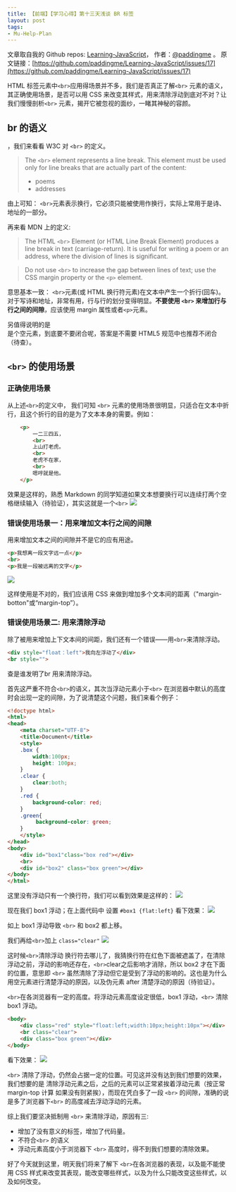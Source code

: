 ```yaml
---
title: 【前端】【学习心得】第十三天浅谈 BR 标签
layout: post
tags:
- Mu-Help-Plan
---
```



 文章取自我的 Github  repos: [Learning-JavaScript](https://github.com/paddingme/Learning-JavaScript)， 作者：[@paddingme](http://padding.me/about.html) 。
  原文链接：[https://github.com/paddingme/Learning-JavaScript/issues/17](https://github.com/paddingme/Learning-JavaScript/issues/17)

HTML 标签元素中`<br>`应用得场景并不多，我们是否真正了解`<br>` 元素的语义，其正确使用场景，是否可以用 CSS 来改变其样式，用来清除浮动到底对不对？让我们慢慢剖析`<br>` 元素，揭开它被忽视的面纱，一睹其神秘的容颜。

## br 的语义
，我们来看看 W3C 对 `<br>` 的定义。
>The `<br>` element represents a line break.
>This element must be used only for line breaks that are actually part of the 
> content:
>  + poems
>  + addresses

由上可知： `<br>`元素表示换行，它必须只能被使用作换行，实际上常用于是诗、地址的一部分。

再来看 MDN 上的定义:
>The HTML `<br>` Element (or HTML Line Break Element) produces a line break in text (carriage-return). It is useful for writing a poem or an address, where the division of lines is significant.

>Do not use `<br>` to increase the gap between lines of text; use the CSS margin property or the `<p>` element.

意思基本一致：  `<br>`元素(或 HTML 换行符元素)在文本中产生一个折行(回车)。对于写诗和地址，非常有用，行与行的划分变得明显。**不要使用 `<br>` 来增加行与行之间的间隙**，应该使用 margin 属性或者`<p>`元素。

另值得说明的是 <br> 是个空元素，到底要不要闭合呢，答案是不需要 HTML5 规范中也推荐不闭合（待查）。

## `<br>` 的使用场景

### 正确使用场景
从上述`<br>`的定义中， 我们可知 `<br>` 元素的使用场景很明显，只适合在文本中折行，且这个折行的目的是为了文本本身的需要。例如：
```html
    <p>
        一二三四五，
        <br>
        上山打老虎。
        <br>
        老虎不在家，
        <br>
        嗯哼就是他。
    </p>
```

效果是这样的，熟悉 Markdown 的同学知道如果文本想要换行可以连续打两个空格继续输入（待验证），其实这就是一个`<br>`
![ ](http://paddingme.qiniudn.com/21.PNG)

### 错误使用场景一：用来增加文本行之间的间隙
用来增加文本之间的间隙并不是它的应有用途。
```html
<p>我想离一段文字远一点</p>
<br>
<p>我是一段被远离的文字</p>
```
![](http://paddingme.qiniudn.com/22.PNG)

这样使用是不对的，我们应该用 CSS 来做到增加多个文本间的距离（"margin-botton"或“margin-top”）。

### 错误使用场景二: 用来清除浮动
除了被用来增加上下文本间的间距，我们还有一个错误——用`<br>`来清除浮动。
```html
<div style="float：left">我向左浮动了</div>
<br style="">
```

查是谁发明了br 用来清除浮动。

首先这严重不符合`<br>`的语义，其次当浮动元素小于`<br>` 在浏览器中默认的高度时会出现一定的间隙，为了说清楚这个问题，我们来看个例子：

```html
<!doctype html>
<html>
<head>
    <meta charset="UTF-8">
    <title>Document</title>
    <style>
    .box {
        width:100px;
        height: 100px;
    }
    .clear {
        clear:both;
    }
    .red {
        background-color: red;
    }
    .green{
         background-color: green;
    }
    </style>
</head>
<body>
    <div id="box1"class="box red"></div>
    <br>
    <div id="box2" class="box green"></div>
</body>
</html>
```

这里没有浮动只有一个换行符，我们可以看到效果是这样的：
![](http://paddingme.qiniudn.com/hh.PNG)


现在我们 box1 浮动；在上面代码中 设置 `#box1 {flat:left}` 看下效果：
![](http://paddingme.qiniudn.com/bb.PNG)


如上 box1 浮动导致 `<br>` 和 box2 都上移。

我们再给`<br>`加上 `class="clear"`
![](http://paddingme.qiniudn.com/xx.PNG)


这时候`<br>`清除浮动 换行符去哪儿了，我猜换行符在红色下面被遮盖了，在清除浮动之前，浮动的影响还存在，`<br>`clear之后影响才消除，所以 box2 才在下面的位置，意思即 `<br>` 虽然清除了浮动但它是受到了浮动的影响的。这也是为什么用空元素进行清楚浮动的原因，以及伪元素 after 清楚浮动的原因（待验证）。

`<br>`在各浏览器有一定的高度。将浮动元素高度设定很低，box1 浮动，`<br>` 清除 box1 浮动。

```html
<body>
    <div class="red" style="float:left;width:10px;height:10px"></div>
    <br class="clear">
    <div class="box green"></div>
</body>
```
看下效果：
![](http://paddingme.qiniudn.com/ss.PNG)


`<br>` 清除了浮动，仍然会占据一定的位置。可见这并没有达到我们想要的效果，我们想要的是 清除浮动元素之后，之后的元素可以正常紧挨着浮动元素（按正常 margin-top 计算 如果没有则紧挨），而现在凭白多了一段 `<br>` 的间隙，准确的说是多了浏览器下`<br>` 的高度减去浮动浮动的元素。

综上我们要坚决抵制用 `<br>` 来清除浮动，原因有三:
+ 增加了没有意义的标签，增加了代码量。
+ 不符合`<br>` 的语义
+ 浮动元素高度小于浏览器下 `<br>` 高度时，得不到我们想要的清除效果。


好了今天就到这里，明天我们将来了解下  `<br>`在各浏览器的表现，以及能不能使用 CSS 样式来改变其表现，能改变哪些样式，以及为什么只能改变这些样式，以及如何改变。
